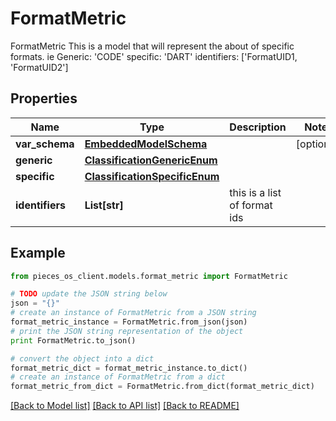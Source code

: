 # FormatMetric

FormatMetric  This is a model that will represent the about of specific formats. ie Generic: 'CODE' specific: 'DART' identifiers: ['FormatUID1, 'FormatUID2']

## Properties
Name | Type | Description | Notes
------------ | ------------- | ------------- | -------------
**var_schema** | [**EmbeddedModelSchema**](EmbeddedModelSchema.md) |  | [optional] 
**generic** | [**ClassificationGenericEnum**](ClassificationGenericEnum.md) |  | 
**specific** | [**ClassificationSpecificEnum**](ClassificationSpecificEnum.md) |  | 
**identifiers** | **List[str]** | this is a list of format ids | 

## Example

```python
from pieces_os_client.models.format_metric import FormatMetric

# TODO update the JSON string below
json = "{}"
# create an instance of FormatMetric from a JSON string
format_metric_instance = FormatMetric.from_json(json)
# print the JSON string representation of the object
print FormatMetric.to_json()

# convert the object into a dict
format_metric_dict = format_metric_instance.to_dict()
# create an instance of FormatMetric from a dict
format_metric_from_dict = FormatMetric.from_dict(format_metric_dict)
```
[[Back to Model list]](../README.md#documentation-for-models) [[Back to API list]](../README.md#documentation-for-api-endpoints) [[Back to README]](../README.md)


